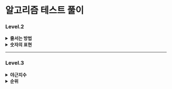 # 알고리즘 테스트 풀이 

### Level.2

<details>
  <summary><b>줄서는 방법</b></summary>
  <div markdown="1">
    <ul>
       (2024.07.31)
      <li> 재귀를 이용하면 된다고 생각했지만, 구현을 하지 못함</li>

    public int[] solution(int n, long k) {
      int[] answer = {};
      int[] temp = new int[n];
      total = n;
      for (int i = 1; i <= n; i++) {
          boolean[] visited = new boolean[total];
          DFS(i,visited, temp);
      }
    
        return answer;
    }
      
      public void DFS(int ord, boolean[] visited, int[] temp) {
          if(temp.length==3){
              return;
          }
          for (int i = 1; i <= total ; i++) {
              if (!visited[i - 1]) {
                  // 방문하지 않았다면
                  visited[ord-1] = true;
                  temp[ord-1] = i;
                  DFS(ord++, )
      
              }
          }
      }

✅ 메인 메소드에 루프 존재하지 않음

✅ 방문 여부 메소드는 전역으로 선언한 후, 루프의 순서를 담음 (≠ 깊이)

✅ 변수로 넘기는 것은 depth (배열의 순서가 됨)

☑️ 깊이가 총 길이랑 같은 경우 return 

☑️ 찾는 순서라면 그땐 answer 에 담아주고 끝냄

    public int[] solution(int n, long k) {
      answer = new int[n];
      int[] temp = new int[n];
      visited = new boolean[n]; // 방문한 배열은 전역으로 설정
      DFS(0,temp, k);
      return answer;
    }
    public void DFS(int ord, int[] temp, long k) {
      if(ord == temp.length){
          // 가장 마지막 깊이까지 옴
          cnt++; // 조건에 만족하는 배열의 개수 더해주기 
          if (cnt == k) {
              // 해당하는 순서라면
              for (int i = 0; i < temp.length; i++) {
                  answer[i] = temp[i];
              }
          }
          return;
      }
      for (int i = 0; i < temp.length ; i++) {
          if (!visited[i]) {
              // 방문하지 않았다면
              visited[i] = true;
              temp[ord] = i+1;// 깊이 대로 값이 바뀌어 넣어짐 
              DFS(ord + 1, temp, k);
              visited[i] = false;
    
          }
      }
    }

  이렇게 하면 시간초과 발생함 
  </ul>
  </div>
</details>

<details>
  <summary><b>숫자의 표현</b></summary>
  <div markdown="1">
    <ul>
       (2024.08.07)
      <li>Trial_1 문제에 나와있는 걸 그대로 코드에 구현함 </li>

    int givenNum = 0;
    int answer = 0;
    boolean numberOne = false;
    public int solution(int n) {
        givenNum = n;
        answer = 0;
        // 더해서 해당 값이 나오는 경우의 수를 구함
        // 연속해서 값을 더하려면 일단 무조건 그 숫자의 절반 값은 확보함
        // 그 다음 가능성은 그 절반 값보다 작은 경우
        // -> 그때의 값이 1보다 작으면 끝
        // 그 값이 n 이 되면 더하고, n보다 크면 넘어감
        // -> 1까지 내려오면 더이상 더 할 수 없는 옵션 없음
    
        if (n <= 2) {
            // 1경우만 존재함
            return 1;
        }
    
        int half = n/2;
        if (n % 2 != 0) {
            half += 1; // 1개 더함
        }
    
        for (int i = half; i >=1 ; i--) {
            sum(i);
            if (numberOne) {
                // 끝까지 온 경우 끝내야함
                break;
            }
        }
        return answer+1;
    }
    
    private void sum(int i) {
        int total = i;
        int idx = 1;
    
        while (total + (i-idx) <= givenNum) {
            if (i-idx == 1) {
                // 끝까지 왔다는 것
                numberOne = true;
            }
            // 합이 주어진 숫자보다 작을 때까지 더함
            total += (i-idx);
            if (total == givenNum) {
                // 연속된 합이 같을 때임
                answer++;
                return; // 루프 빠져서 다시 돌아감
            }
            idx++;
        }
    
    }

✅ 반으로 먼저 쪼갠 후에, 하나씩 빼면서 루프를 돌리는 로직 

✅ 말그대로 하나씩 돌리기 때문에 -> 시간 초과 발생함 

☑️ 정수론 정리 : 주어진 수의 홀수 약수의 개수와 같다 


    public int solution(int n) {
        int answer = 0;

        for(int i = 1; i <= n; i+=2){
            if(n % i == 0) answer++;
        }   

        return answer;
    }

  </ul>
  </div>
</details>

---
### Level.3
<details>
  <summary><b>야근지수</b></summary>
  <div markdown="1">
    <ul>
      (2024.07.31-2024.08.05)
      <li>Trial 1_몫과 나머지를 이용해서 각각 1씩 빼주면, 즉 모든 값이 동일하게 작아져야 거듭제곱의 최소값이 되려나?</li>
      
     public long solution(int n, int[] works) {
        long answer = 0;
        int amount;
        // 제급곱의 합은 모든 수가 가장 작을 때
        // 몫에 대한 값을 배열에 모든 수에게 빼준 후에
        // 나머지 값 그 길이만큼 배열에서 값을 빼주면?
        if (n >= works.length) {
            // 남은 작업량이 각 업무보다 큰 경우
            amount = n / works.length;
        } else {
            amount = 0;
        }
        int rest = n % works.length;

        Arrays.stream(works).map(s -> s - amount);
        for (int i = 0; i < rest; i++) {
            works[i] -= -1;
        }
        answer = Arrays.stream(works).map(s -> s*s).sum();
        return answer;
    }

  💥 답 잘 안나옴</br>
  💥 접근법이 다른 듯 
  <li>Trial 2_주어진 예제만을 생각해서 연산으로 풀려고 했지만, 다른 모든 예제에 대해서 실패가 뜸 </li>
  
      public long solution(int n, int[] works) {
        long answer = 0;
        int amount;
        // 제급곱의 합은 모든 수가 가장 작을 때
        // 몫에 대한 값을 배열에 모든 수에게 빼준 후에
        // 나머지 값 그 길이만큼 배열에서 값을 빼주면?
        Arrays.sort(works); // 큰 값 부터 빼줘야하므로 배열 정렬
        int sum = Arrays.stream(works).sum();

        if (n < sum) {
            // 남은 작업량이 각 업무보다 큰 경우
            amount = n/works.length;
        } else {
            // 남은 작업양이 없음
            return 0;
        }

        if (amount > 0) { // 몫이 존재하면 몫 부터 빼고 나머지 // 존재하지 않으면 나머지만
            for (int i = works.length-1; i >= 0; i--) {
                works[i] -= amount;
            }
        }

        int rest = n%works.length;
        for (int i = works.length-1; i >rest; i--) {
            works[i] -= 1;
        }

        answer = Arrays.stream(works).map(s -> s*s).sum();
        return answer;
    }

  <li>Example_PriorityQueue를 반대로 선언</li>

      public long solution(int n, int[] works) {

        PriorityQueue<Integer> queue = new PriorityQueue<>(Collections.reverseOrder());
        // 높은 숫자 우선

        for (int work : works) {
            queue.add(work);
            // queue에 일을 집어넣음
        }

        for (int i = 0; i < n; i++) {
            int max = queue.poll();
            // 현재의 가장 큰 수
            if (max <= 0) {
                // 가장 큰수가 0이라면 N에서 다 할당 된 것
                break;
            } else {
                // max에 수가 남음
                queue.add(max - 1);
                // 일 하나를 제거하고 넣음
            }
        }

        return sum(queue);
    }

    private long sum(PriorityQueue<Integer> queue) {
        long sum = 0;
        while (!queue.isEmpty()) {
            sum += Math.pow(queue.poll(), 2);
        }
        return sum;
    }
    
  ✅ PriorityQueue로 큰 숫자를 기준으로 정렬함

✅ 가장 큰 숫자가 0이 될때까지 1씩 빼면서 다시 queue 에 담음

✅ 0이 되거나 아니면 n 이 끝날 때까지 반복한 배열의 거듭제곱을 구함
  </ul>
  </div>
</details>

<details>
  <summary><b>순위</b></summary>
  <div markdown="1">
    <ul>
       (2024.08.08)
      <li>Trial_1 문제에 나와있는 걸 그대로 코드에 구현함 </li>

    int givenNum = 0;
    int answer = 0;
    boolean numberOne = false;
    public int solution(int n) {
        givenNum = n;
        answer = 0;
        // 더해서 해당 값이 나오는 경우의 수를 구함
        // 연속해서 값을 더하려면 일단 무조건 그 숫자의 절반 값은 확보함
        // 그 다음 가능성은 그 절반 값보다 작은 경우
        // -> 그때의 값이 1보다 작으면 끝
        // 그 값이 n 이 되면 더하고, n보다 크면 넘어감
        // -> 1까지 내려오면 더이상 더 할 수 없는 옵션 없음
    
        if (n <= 2) {
            // 1경우만 존재함
            return 1;
        }
    
        int half = n/2;
        if (n % 2 != 0) {
            half += 1; // 1개 더함
        }
    
        for (int i = half; i >=1 ; i--) {
            sum(i);
            if (numberOne) {
                // 끝까지 온 경우 끝내야함
                break;
            }
        }
        return answer+1;
    }
    
    private void sum(int i) {
        int total = i;
        int idx = 1;
    
        while (total + (i-idx) <= givenNum) {
            if (i-idx == 1) {
                // 끝까지 왔다는 것
                numberOne = true;
            }
            // 합이 주어진 숫자보다 작을 때까지 더함
            total += (i-idx);
            if (total == givenNum) {
                // 연속된 합이 같을 때임
                answer++;
                return; // 루프 빠져서 다시 돌아감
            }
            idx++;
        }
    
    }



<li>Trial_2 숫자를 비교하는 2차원 배열을 만들어서, 각각 행과 열에 -1, 0, 1 넣음</li>
✅ 그래프 배열을 만들어서 

    int[][] graph = new int[n + 1][n + 1];
      // 배열에 들어간 숫자는 1부터 이므로
      
    for (int[] edge : results) {
        graph[edge[0]][edge[1]] = 1;
        // 이긴 표시
        graph[edge[1]][edge[0]] = -1;
        // 진 표시
    }

✅ 주어진 배열에 1 / 그 반대에 -1

✅ 결과 값이 주어진 배열에 사이에 있는 숫자를 넣어서 같은 값이라면 그 숫자의 승부 결과다 같음을 이용

    for (int i = 1; i <= n; i++) {
    // 도착
      for (int j = 1; j <= n; j++) {
          // 거쳐감
          for (int k = 1; k <= n; k++) {
              // i, j 의 매칭의 결과로 결과가 확정되는 값
              if (graph[i][k] == 1 && graph[k][j] == 1) {
                  graph[i][j] = 1;
                  graph[j][i] = -1;
              }
              if (graph[i][k] == -1 && graph[k][j] == -1) {
                  graph[i][j] = -1;
                  graph[j][i] = 1;
              }
  
          }
        }
    }


✅ 한 행의 0이 아닌 모든 결과 값이 있는 경우 → 순위가 정해지는 경우 

    for (int i = 1; i <= n ; i++) {
      int cnt = 0;
      for (int j = 1; j <= n; j++) {
          if (graph[i][j] != 0) {
              cnt++;
          }
      }
      if (cnt == n - 1) {
          answer++;
      }
    }



  </ul>
  </div>
</details>

